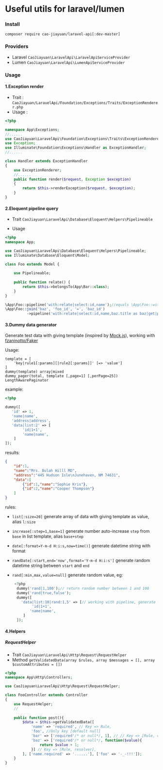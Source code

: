 # Useful utils for laravel/lumen

### Install
```composer require cao-jiayuan/laravel-api[:dev-master]```
### Providers

* Laravel ```CaoJiayuan\LaravelApi\LaravelApiServiceProvider```
* Lumen ```CaoJiayuan\LaravelApi\LumenApiServiceProvider```

### Usage

#### 1.Exception render

* Trait : ```CaoJiayuan/LaravelApi/Foundation/Exceptions/Traits/ExceptionRenderer.php```
* Usage : 
```php
<?php

namespace App\Exceptions;
//......
use CaoJiayuan\LaravelApi\Foundation\Exceptions\Traits\ExceptionRenderer;
use Exception;
use Illuminate\Foundation\Exceptions\Handler as ExceptionHandler;
//......

class Handler extends ExceptionHandler
{
    use ExceptionRenderer;
    //......
    public function render($request, Exception $exception)
    {
        return $this->renderException($request, $exception);
    }
}

```
#### 2.Eloquent pipeline query
* Trait ```CaoJiayuan\LaravelApi\Database\Eloquent\Helpers\Pipelineable```

* Usage
```php
<?php
namespace App;

use CaoJiayuan\LaravelApi\Database\Eloquent\Helpers\Pipelineable;
use Illuminate\Database\Eloquent\Model;

class Foo extends Model {
    
    use Pipelineable;
    
    public function relate() {
        return $this->belongsTo(App\Bar::class);
    }
}

\App\Foo::pipeline('with:relate|select:id,name');//equals \App\Foo::with('relate')->select(['id','name'])->get();
\App\Foo::join('baz', 'foo_id', '=', 'baz_id')
          ->pipeline('with:relate|select:id,name,baz.title as baz|get|pluck:name|random');

```

#### 3.Dummy data generator
Generate test data with giving template (inspired by [Mock.js](https://github.com/nuysoft/Mock)), working with [fzaninotto/Faker](https://github.com/fzaninotto/Faker)

Usage: 
```
template = [
    'key|rule1[:params][|rule2[:params]]' [=> 'value']
]
dummy(template) array|mixed
dummy_pager(total, template [,page=1] [,perPage=25]) LengthAwarePaginator
```
example:
```php
<?php

dummy([
   'id' => 1,
   'name|name',
   'address|address',
   'data|list:2' => [
        'id|1+1',   
        'name|name',   
    ]
]);
```
results:
```json
{
    "id":1,
    "name":"Mrs. Bulah Hilll MD",
    "address":"445 Hudson Isle\nJunehaven, NM 74631",
    "data":[
        {"id":1,"name":"Sophie Kris"},
        {"id":2,"name":"Cooper Thompson"}
    ]
}
```


rules:
* ```list[:size=20]``` generate array of data with giving template as value, alias ```l:size```
* ```increase[:step=1,base=1]``` generate number auto-increase ```step``` from ```base``` in list template, alias ```base+step```
* ```date[:format=Y-m-d H:i:s,now=time()]``` generate datetime string with format
* ```randDate[:start,end='now',format='Y-m-d H:i:s']``` generate random datetime string between ```start``` and ```end```
* ```rand[:min,max,value=null]``` generate random value, eg:

    ```php
     <?php
      dummy('rand|1,100');// return random number between 1 and 100
      dummy('rand|true,false');
      dummy([
        'data|list:10|rand:1,5' => [// working with pipeline, generate 10 items, random return 1-5 item[s]
             'id|1+1',   
            'name|name',
         ]
      ]);
    ```

#### 4.Helpers

#####  RequestHelper
* Trait ```CaoJiayuan\LaravelApi\Http\Request\RequestHelper```
* Method ```getValidatedData(array $rules, array $messages = [], array $customAttributes = [])```
```php
<?php
namespace App\Http\Controllers;

use CaoJiayuan\LaravelApi\Http\Request\RequestHelper;

class FooController extends Controller
{
    use RequestHelper;
    //
    
    public function post(){
        $data = $this->getValidatedData([
            'name' => 'required', // Key => Rule,
            'foo', //Only key [default null]
            'bar' => ['required'/* or null*/, 1], // // Key => [Rule, default],
            'baz' => ['required'/* or null*/, function($value){
                return $value + 1;
            }] // Key => [Rule, resolver],
        ], ['name.required' => '......'], ['foo' => '-_-!!!']);
    }
}

```
